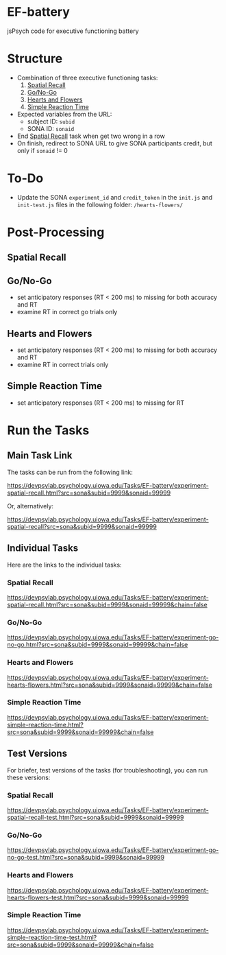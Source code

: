 # EF-battery
jsPsych code for executive functioning battery

# Structure

 - Combination of three executive functioning tasks:
    1. [Spatial Recall](https://github.com/isaactpetersen/spatial-recall)
    1. [Go/No-Go](https://github.com/isaactpetersen/go-nogo)
    1. [Hearts and Flowers](https://github.com/isaactpetersen/jspsych-hearts-flowers)
    1. [Simple Reaction Time](https://github.com/isaactpetersen/simple-reaction-time)
- Expected variables from the URL:
    - subject ID: `subid`
    - SONA ID: `sonaid`
- End [Spatial Recall](https://github.com/isaactpetersen/spatial-recall) task when get two wrong in a row
- On finish, redirect to SONA URL to give SONA participants credit, but only if `sonaid` != 0

# To-Do

- Update the SONA `experiment_id` and `credit_token` in the `init.js` and `init-test.js` files in the following folder: `/hearts-flowers/`

# Post-Processing

## Spatial Recall

## Go/No-Go

- set anticipatory responses (RT < 200 ms) to missing for both accuracy and RT
- examine RT in correct go trials only

## Hearts and Flowers

- set anticipatory responses (RT < 200 ms) to missing for both accuracy and RT
- examine RT in correct trials only

## Simple Reaction Time

- set anticipatory responses (RT < 200 ms) to missing for RT

# Run the Tasks

## Main Task Link

The tasks can be run from the following link:

https://devpsylab.psychology.uiowa.edu/Tasks/EF-battery/experiment-spatial-recall.html?src=sona&subid=9999&sonaid=99999

Or, alternatively:

https://devpsylab.psychology.uiowa.edu/Tasks/EF-battery/experiment-spatial-recall?src=sona&subid=9999&sonaid=99999

## Individual Tasks

Here are the links to the individual tasks:

### Spatial Recall

https://devpsylab.psychology.uiowa.edu/Tasks/EF-battery/experiment-spatial-recall.html?src=sona&subid=9999&sonaid=99999&chain=false

### Go/No-Go

https://devpsylab.psychology.uiowa.edu/Tasks/EF-battery/experiment-go-no-go.html?src=sona&subid=9999&sonaid=99999&chain=false

### Hearts and Flowers

https://devpsylab.psychology.uiowa.edu/Tasks/EF-battery/experiment-hearts-flowers.html?src=sona&subid=9999&sonaid=99999&chain=false

### Simple Reaction Time

https://devpsylab.psychology.uiowa.edu/Tasks/EF-battery/experiment-simple-reaction-time.html?src=sona&subid=9999&sonaid=99999&chain=false

## Test Versions

For briefer, test versions of the tasks (for troubleshooting), you can run these versions:

### Spatial Recall

https://devpsylab.psychology.uiowa.edu/Tasks/EF-battery/experiment-spatial-recall-test.html?src=sona&subid=9999&sonaid=99999

### Go/No-Go

https://devpsylab.psychology.uiowa.edu/Tasks/EF-battery/experiment-go-no-go-test.html?src=sona&subid=9999&sonaid=99999

### Hearts and Flowers

https://devpsylab.psychology.uiowa.edu/Tasks/EF-battery/experiment-hearts-flowers-test.html?src=sona&subid=9999&sonaid=99999

### Simple Reaction Time

https://devpsylab.psychology.uiowa.edu/Tasks/EF-battery/experiment-simple-reaction-time-test.html?src=sona&subid=9999&sonaid=99999&chain=false
